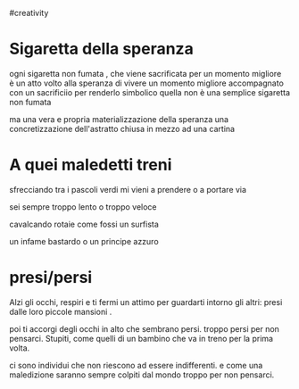 #creativity 

# Sigaretta della speranza
ogni sigaretta non fumata , che viene sacrificata per un momento migliore  
è un atto volto alla speranza di vivere un momento migliore
accompagnato con un sacrificiio per renderlo simbolico
quella non è una semplice sigaretta non fumata

ma una vera e propria materializzazione della speranza
una concretizzazione dell'astratto
chiusa in mezzo ad una cartina 

# A quei maledetti treni

sfrecciando tra i pascoli verdi
mi vieni a prendere 
o a portare via

sei sempre troppo lento
o troppo veloce 

cavalcando rotaie come fossi un surfista 

un infame bastardo
o un principe azzuro

# presi/persi

Alzi gli occhi, 
respiri
e ti fermi un attimo
per guardarti intorno
gli altri:
presi dalle loro piccole mansioni .

poi ti accorgi 
degli occhi in alto che sembrano persi.
troppo persi per non pensarci.
Stupiti, 
come quelli di un bambino che va in treno per la prima volta.

ci sono individui che non riescono ad essere indifferenti.
e come una maledizione 
saranno sempre colpiti dal mondo
troppo
per non pensarci.


